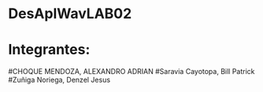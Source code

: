 # DesAplWavLAB02


# Integrantes:

#CHOQUE MENDOZA, ALEXANDRO ADRIAN
#Saravia Cayotopa, Bill Patrick
#Zuñiga Noriega, Denzel Jesus
